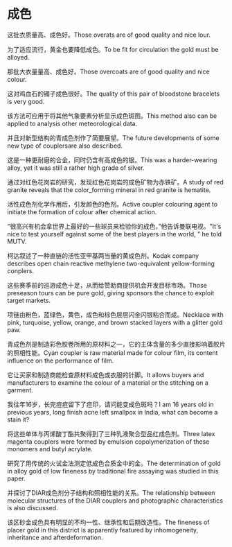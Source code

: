# 成色

<p><span class="chinese">这批衣质量高、成色好。</span><span class="english">Those overats are of good quality and nice lour.</span></p>

<p><span class="chinese">为了适应流行，黄金也要降低成色。</span><span class="english">To be fit for circulation the gold must be alloyed.</span></p>

<p><span class="chinese">那批大衣量量高、成色好。</span><span class="english">Those overcoats are of good quality and nice colour.</span></p>

<p><span class="chinese">这对鸡血石的镯子成色很好。</span><span class="english">The quality of this pair of bloodstone bracelets is very good.</span></p>

<p><span class="chinese">该方法可应用于将其他气象要素分析显示成色斑图。</span><span class="english">This method also can be applied to analysis other meteorological data.</span></p>

<p><span class="chinese">并且对新型结构的青成色剂作了简要展望。</span><span class="english">The future developments of some new type of couplersare also described.</span></p>

<p><span class="chinese">这是一种更耐磨的合金，同时仍含有高成色的银。</span><span class="english">This was a harder-wearing alloy, yet it was still a rather high grade of silver.</span></p>

<p><span class="chinese">通过对红色花岗岩的研究，发现红色花岗岩的成色矿物为赤铁矿。</span><span class="english">A study of red granite reveals that the color_forming mineral in red granite is hematite.</span></p>

<p><span class="chinese">活性成色剂化学作用后，引发颜色的色剂。</span><span class="english">Active coupler colouring agent to initiate the formation of colour after chemical action.</span></p>

<p><span class="chinese">“很高兴有机会拿世界上最好的一些球员来检验你的成色，”他告诉曼联电视。</span><span class="english">"It's nice to test yourself against some of the best players in the world, " he told MUTV.</span></p>

<p><span class="chinese">柯达叙述了一种直链的活性亚甲基两当量的黄成色剂。</span><span class="english">Kodak company describes open chain reactive methylene two-equivalent yellow-forming conplers.</span></p>

<p><span class="chinese">这些赛季前的巡游成色十足，从而给赞助商提供机会开发目标市场。</span><span class="english">Those preseason tours can be pure gold, giving sponsors the chance to exploit target markets.</span></p>

<p><span class="chinese">项链由粉色，蓝绿色，黄色，成色和棕色层层闪金闪银粘合而成。</span><span class="english">Necklace with pink, turquoise, yellow, orange, and brown stacked layers with a glitter gold paw.</span></p>

<p><span class="chinese">青成色剂是制造彩色胶卷所用的原材料之一，它的主体含量的多少直接影响着胶片的照相性能。</span><span class="english">Cyan coupler is raw material made for colour film, its content influence on the performance of film.</span></p>

<p><span class="chinese">它让买家和制造商能检查原材料成色或衣服的针脚。</span><span class="english">It allows buyers and manufacturers to examine the colour of a material or the stitching on a garment.</span></p>

<p><span class="chinese">我往年16岁，长完痘痘留下了痘印，请问能变成色斑吗？</span><span class="english">I am 16 years old in previous years, long finish acne left smallpox in India, what can become a stain it?</span></p>

<p><span class="chinese">将这些单体与丙烯酸丁酯共聚得到了三种乳液聚合型品红成色剂。</span><span class="english">Three latex magenta couplers were formed by emulsion copolymerization of these monomers and butyl acrylate.</span></p>

<p><span class="chinese">研究了用传统的火试金法测定低成色合质金中的金。</span><span class="english">The determination of gold in alloy gold of low fineness by traditional fire assaying was studied in this paper.</span></p>

<p><span class="chinese">并探讨了DIAR成色剂分子结构和照相性能的关系。</span><span class="english">The relationship between molecular structures of the DIAR couplers and photographic characteristics is also discussed.</span></p>

<p><span class="chinese">该区砂金成色具有明显的不均一性、继承性和后期改造性。</span><span class="english">The fineness of placer gold in this district is apparently featured by inhomogeneity, inheritance and afterdeformation.</span></p>

